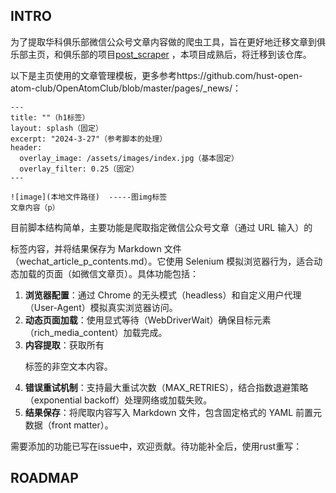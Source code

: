 ## INTRO

为了提取华科俱乐部微信公众号文章内容做的爬虫工具，旨在更好地迁移文章到俱乐部主页，和俱乐部的项目[post_scraper](https://github.com/hust-open-atom-club/post_scraper) ，本项目成熟后，将迁移到该仓库。

以下是主页使用的文章管理模板，更多参考https://github.com/hust-open-atom-club/OpenAtomClub/blob/master/pages/_news/：

```
---
title: ""（h1标签）
layout: splash（固定）
excerpt: "2024-3-27"（参考脚本的处理）
header:
  overlay_image: /assets/images/index.jpg（基本固定）
  overlay_filter: 0.25（固定）
---

![image](本地文件路径)  -----图img标签
文章内容（p）

```

目前脚本结构简单，主要功能是爬取指定微信公众号文章（通过 URL 输入）的 <p> 标签内容，并将结果保存为 Markdown 文件（wechat_article_p_contents.md）。它使用 Selenium 模拟浏览器行为，适合动态加载的页面（如微信文章页）。具体功能包括：

1. **浏览器配置**：通过 Chrome 的无头模式（headless）和自定义用户代理（User-Agent）模拟真实浏览器访问。
2. **动态页面加载**：使用显式等待（WebDriverWait）确保目标元素（rich_media_content）加载完成。
3. **内容提取**：获取所有 <p> 标签的非空文本内容。
4. **错误重试机制**：支持最大重试次数（MAX_RETRIES），结合指数退避策略（exponential backoff）处理网络或加载失败。
5. **结果保存**：将爬取内容写入 Markdown 文件，包含固定格式的 YAML 前置元数据（front matter）。

需要添加的功能已写在issue中，欢迎贡献。待功能补全后，使用rust重写：







## ROADMAP
